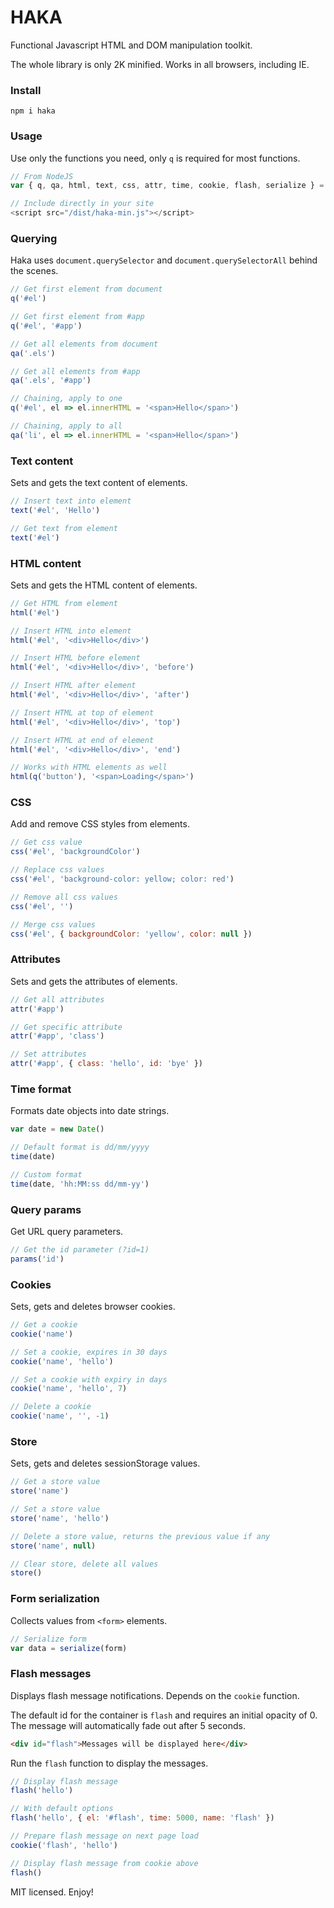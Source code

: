# HAKA
Functional Javascript HTML and DOM manipulation toolkit.

The whole library is only 2K minified. Works in all browsers, including IE.

### Install
`npm i haka`

### Usage
Use only the functions you need, only `q` is required for most functions.
```js
// From NodeJS
var { q, qa, html, text, css, attr, time, cookie, flash, serialize } = require('haka')

// Include directly in your site
<script src="/dist/haka-min.js"></script>
```

### Querying
Haka uses `document.querySelector` and `document.querySelectorAll` behind the scenes.
```js
// Get first element from document
q('#el')

// Get first element from #app
q('#el', '#app')

// Get all elements from document
qa('.els')

// Get all elements from #app
qa('.els', '#app')

// Chaining, apply to one
q('#el', el => el.innerHTML = '<span>Hello</span>')

// Chaining, apply to all
qa('li', el => el.innerHTML = '<span>Hello</span>')
```

### Text content
Sets and gets the text content of elements.
```js
// Insert text into element
text('#el', 'Hello')

// Get text from element
text('#el')
```

### HTML content
Sets and gets the HTML content of elements.
```js
// Get HTML from element
html('#el')

// Insert HTML into element
html('#el', '<div>Hello</div>')

// Insert HTML before element
html('#el', '<div>Hello</div>', 'before')

// Insert HTML after element
html('#el', '<div>Hello</div>', 'after')

// Insert HTML at top of element
html('#el', '<div>Hello</div>', 'top')

// Insert HTML at end of element
html('#el', '<div>Hello</div>', 'end')

// Works with HTML elements as well
html(q('button'), '<span>Loading</span>')
```

### CSS
Add and remove CSS styles from elements.
```js
// Get css value
css('#el', 'backgroundColor')

// Replace css values
css('#el', 'background-color: yellow; color: red')

// Remove all css values
css('#el', '')

// Merge css values
css('#el', { backgroundColor: 'yellow', color: null })
```

### Attributes
Sets and gets the attributes of elements.
```js
// Get all attributes
attr('#app')

// Get specific attribute
attr('#app', 'class')

// Set attributes
attr('#app', { class: 'hello', id: 'bye' })
```

### Time format
Formats date objects into date strings.
```js
var date = new Date()

// Default format is dd/mm/yyyy
time(date)

// Custom format
time(date, 'hh:MM:ss dd/mm-yy')
```

### Query params
Get URL query parameters.
```js
// Get the id parameter (?id=1)
params('id')
```

### Cookies
Sets, gets and deletes browser cookies.
```js
// Get a cookie
cookie('name')

// Set a cookie, expires in 30 days
cookie('name', 'hello')

// Set a cookie with expiry in days
cookie('name', 'hello', 7)

// Delete a cookie
cookie('name', '', -1)
```

### Store
Sets, gets and deletes sessionStorage values.
```js
// Get a store value
store('name')

// Set a store value
store('name', 'hello')

// Delete a store value, returns the previous value if any
store('name', null)

// Clear store, delete all values
store()
```

### Form serialization
Collects values from `<form>` elements.
```js
// Serialize form
var data = serialize(form)
```

### Flash messages
Displays flash message notifications. Depends on the `cookie` function.

The default id for the container is `flash` and requires an initial opacity of 0. The message will automatically fade out after 5 seconds.
```html
<div id="flash">Messages will be displayed here</div>
```

Run the `flash` function to display the messages.
```js
// Display flash message
flash('hello')

// With default options
flash('hello', { el: '#flash', time: 5000, name: 'flash' })

// Prepare flash message on next page load
cookie('flash', 'hello')

// Display flash message from cookie above
flash()
```

MIT licensed. Enjoy!
